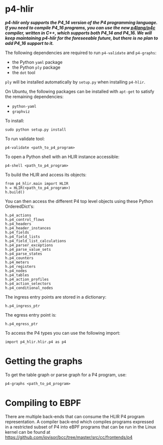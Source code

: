 p4-hlir
==========

***p4-hlir only supports the P4_14 version of the P4 programming language. If
   you need to compile P4_16 programs, you can use the new
   [p4lang/p4c](https://github.com/p4lang/p4c) compiler, written in C++, which
   supports both P4_14 and P4_16. We will keep maintaining p4-hlir for the
   foreseeable future, but there is no plan to add P4_16 support to it.***

The following dependencies are required to run `p4-validate` and `p4-graphs`:
- the Python `yaml` package
- the Python `ply` package
- the `dot` tool

`ply` will be installed automatically by `setup.py` when installing `p4-hlir`.

On Ubuntu, the following packages can be installed with `apt-get` to satisfy the
remaining dependencies:
- `python-yaml`
- `graphviz`


To install:
```
sudo python setup.py install
```

To run validate tool:
```
p4-validate <path_to_p4_program>
```

To open a Python shell with an HLIR instance accessible:
```
p4-shell <path_to_p4_program>
```

To build the HLIR and access its objects:
```
from p4_hlir.main import HLIR
h = HLIR(<path_to_p4_program>)
h.build()
```

You can then access the different P4 top level objects using these Python
OrderedDict's:
```
h.p4_actions
h.p4_control_flows
h.p4_headers
h.p4_header_instances
h.p4_fields
h.p4_field_lists
h.p4_field_list_calculations
h.p4_parser_exceptions
h.p4_parse_value_sets
h.p4_parse_states
h.p4_counters
h.p4_meters
h.p4_registers
h.p4_nodes
h.p4_tables
h.p4_action_profiles
h.p4_action_selectors
h.p4_conditional_nodes
```

The ingress entry points are stored in a dictionary:
```
h.p4_ingress_ptr
```

The egress entry point is:
```
h.p4_egress_ptr
```


To access the P4 types you can use the following import:
```
import p4_hlir.hlir.p4 as p4
```


# Getting the graphs

To get the table graph or parse graph for a P4 program, use:
```
p4-graphs <path_to_p4_program>
```

# Compiling to EBPF

There are multiple back-ends that can consume the HLIR P4 program representation.
A compiler back-end which compiles programs expressed in a restricted subset of P4
into eBPF programs that can be run in the Linux kernel can be found at
https://github.com/iovisor/bcc/tree/master/src/cc/frontends/p4
